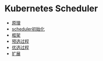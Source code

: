 Kubernetes Scheduler
====================

* [原理](scheduler_design.md)
* [scheduler初始化](scheduler_init.md)
* [框架](scheduler_framework.md)
* [预选过程](scheduler_predicate_algorithm.md)
* [优选过程](scheduler_priority_algorithm.md)
* [扩展](scheduler_extensibility.md)